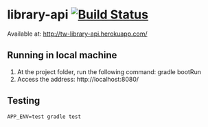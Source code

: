 # library-api [![Build Status](https://snap-ci.com/tw-library/library-api/branch/master/build_image)](https://snap-ci.com/tw-library/library-api/branch/master)


Available at: http://tw-library-api.herokuapp.com/

## Running in local machine

1. At the project folder, run the following command: gradle bootRun
2. Access the address: http://localhost:8080/

## Testing

`APP_ENV=test gradle test`
